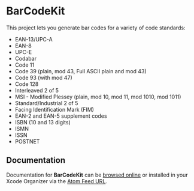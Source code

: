 BarCodeKit
==========

This project lets you generate bar codes for a variety of code standards:

- EAN-13/UPC-A
- EAN-8
- UPC-E
- Codabar
- Code 11
- Code 39 (plain, mod 43, Full ASCII plain and mod 43)
- Code 93 (with mod 47)
- Code 128
- Interleaved 2 of 5
- MSI - Modified Plessey (plain, mod 10, mod 11, mod 1010, mod 1011)
- Standard/Industrial 2 of 5
- Facing Identification Mark (FIM)
- EAN-2 and EAN-5 supplement codes
- ISBN (10 and 13 digits)
- ISMN
- ISSN
- POSTNET

Documentation
-------------

Documentation for **BarCodeKit** can be [browsed online](https://docs.cocoanetics.com/BarCodeKit) or installed in your Xcode Organizer via the [Atom Feed URL](https://docs.cocoanetics.com/BarCodeKit/BarCodeKit.atom).